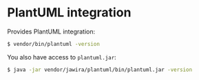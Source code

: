 PlantUML integration
====================

Provides PlantUML integration:

```sh
$ vendor/bin/plantuml -version
```

You also have access to `plantuml.jar`:

```sh
$ java -jar vendor/jawira/plantuml/bin/plantuml.jar -version
```
